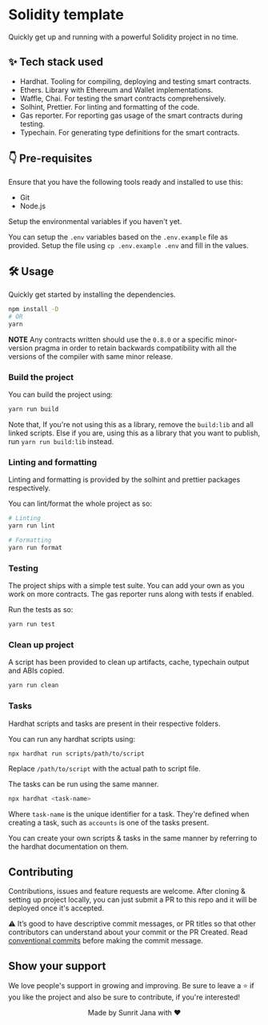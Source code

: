 # Solidity template

Quickly get up and running with a powerful Solidity project in no time.

## ✨ Tech stack used

- Hardhat. Tooling for compiling, deploying and testing smart contracts.
- Ethers. Library with Ethereum and Wallet implementations.
- Waffle, Chai. For testing the smart contracts comprehensively.
- Solhint, Prettier. For linting and formatting of the code.
- Gas reporter. For reporting gas usage of the smart contracts during testing.
- Typechain. For generating type definitions for the smart contracts.

## 👇 Pre-requisites

Ensure that you have the following tools ready and installed to use this:

- Git
- Node.js

Setup the environmental variables if you haven't yet.

You can setup the `.env` variables based on the `.env.example` file as provided. Setup the file using
`cp .env.example .env` and fill in the values.

## 🛠 Usage

Quickly get started by installing the dependencies.

```sh
npm install -D
# OR
yarn
```

**NOTE** Any contracts written should use the `0.8.0` or a specific minor-version pragma in order to retain
backwards compatibility with all the versions of the compiler with same minor release.

### Build the project

You can build the project using:

```sh
yarn run build
```

Note that, If you're not using this as a library, remove the `build:lib` and all linked scripts.
Else if you are, using this as a library that you want to publish, run `yarn run build:lib` instead.

### Linting and formatting

Linting and formatting is provided by the solhint and prettier packages respectively.

You can lint/format the whole project as so:

```sh
# Linting
yarn run lint

# Formatting
yarn run format
```

### Testing

The project ships with a simple test suite. You can add your own as you work on more contracts. The gas reporter runs along with tests if enabled.

Run the tests as so:

```sh
yarn run test
```

### Clean up project

A script has been provided to clean up artifacts, cache, typechain output and ABIs copied.

```sh
yarn run clean
```

### Tasks

Hardhat scripts and tasks are present in their respective folders.

You can run any hardhat scripts using:

```sh
npx hardhat run scripts/path/to/script
```

Replace `/path/to/script` with the actual path to script file.

The tasks can be run using the same manner.

```sh
npx hardhat <task-name>
```

Where `task-name` is the unique identifier for a task. They're defined when creating a task, such as
`accounts` is one of the tasks present.

You can create your own scripts & tasks in the same manner by referring to the hardhat documentation on them.

## Contributing

Contributions, issues and feature requests are welcome. After cloning & setting up project locally, you
can just submit a PR to this repo and it will be deployed once it's accepted.

⚠️ It’s good to have descriptive commit messages, or PR titles so that other contributors can understand about your
commit or the PR Created. Read [conventional commits](https://www.conventionalcommits.org/en/v1.0.0-beta.3/)
before making the commit message.

## Show your support

We love people's support in growing and improving. Be sure to leave a ⭐️ if you like the project and
also be sure to contribute, if you're interested!

<div align="center">Made by Sunrit Jana with ❤</div>
